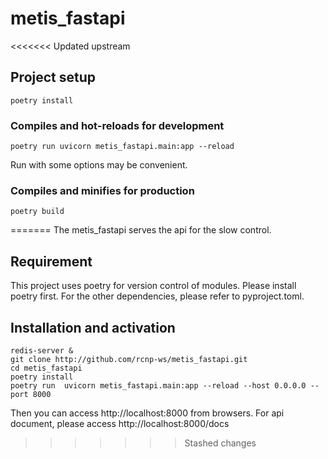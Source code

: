 # metis_fastapi

<<<<<<< Updated upstream
## Project setup
```
poetry install
```

### Compiles and hot-reloads for development
```
poetry run uvicorn metis_fastapi.main:app --reload
```

Run with some options may be convenient.

### Compiles and minifies for production
```
poetry build
```

=======
The metis_fastapi serves the api for the slow control.

## Requirement
This project uses poetry for version control of modules. Please install poetry first.
For the other dependencies, please refer to pyproject.toml.

## Installation and activation
```shell
redis-server &
git clone http://github.com/rcnp-ws/metis_fastapi.git
cd metis_fastapi
poetry install
poetry run  uvicorn metis_fastapi.main:app --reload --host 0.0.0.0 --port 8000
```

Then you can access http://localhost:8000 from browsers.
For api document, please access http://localhost:8000/docs
>>>>>>> Stashed changes
